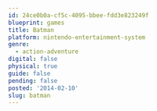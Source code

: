 ```yaml
---
id: 24ce0b0a-cf5c-4095-bbee-fdd3e823249f
blueprint: games
title: Batman
platform: nintendo-entertainment-system
genre:
  - action-adventure
digital: false
physical: true
guide: false
pending: false
posted: '2014-02-10'
slug: batman
---
```

